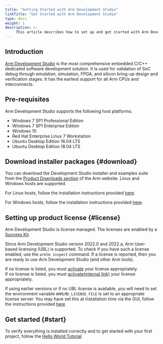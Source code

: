 ```yaml
---
title: "Getting Started with Arm Development Studio"
linkTitle: "Get Started with Arm Development Studio"
type: docs
weight: 1
description: >-
     This article describes how to set up and get started with Arm Development Studio. 
---
```


## Introduction

[Arm Development Studio](https://developer.arm.com/Tools%20and%20Software/Arm%20Development%20Studio) is the most comprehensive embedded C/C++ dedicated software development solution. It is used for validation of SoC debug through emulation, simulation, FPGA, and silicon bring-up design and verification stages. It has the earliest support for all Arm CPUs and interconnects.

## Pre-requisites

Arm Development Studio supports the following host platforms:

  * Windows 7 SP1 Professional Edition
  * Windows 7 SP1 Enterprise Edition
  * Windows 10
  * Red Hat Enterprise Linux 7 Workstation
  * Ubuntu Desktop Edition 16.04 LTS
  * Ubuntu Desktop Edition 18.04 LTS

## Download installer packages {#download}

You can download the Development Studio installer and examples suite from the [Product Downloads section]((https://developer.arm.com/downloads/-/arm-development-studio-downloads)) of the Arm website. Linux and Windows hosts are supported.

For Linux hosts, follow the installation instructions provided [here](https://developer.arm.com/documentation/101469/2000/Installation/Installing-on-Linux).

For Windows hosts, follow the installation instructions provided [here](https://developer.arm.com/documentation/101469/2000/Installation/Installing-on-Windows).

## Setting up product license {#license}

Arm Development Studio is license managed. The licenses are enabled by a [Success Kit](https://www.arm.com/products/development-tools/success-kits).

Since Arm Development Studio version 2022.0 and 2022.a, Arm User-based licensing (UBL) is supported. To check if you have such a license enabled, use the `armlm inspect` command. If a license is reported, then you are ready to use Arm Development Studio (and other Arm tools).

If no license is listed, you must [activate](https://developer.arm.com/documentation/102516/latest/Using-user-based-licensing) your license appropriately.\
If no license is listed, you must [activate(internal link)](https://developer.arm.com/documentation-preview/102516/latest/Using-user-based-licensing) your license appropriately.

If using earlier versions or if no UBL license is available, you will need to set the environment variable `ARMLMD_LICENSE_FILE` is set to an appropriate license server. You may have set this at installation time via the GUI, follow the instructions provided [here](https://developer.arm.com/documentation/101469/2000/Licensing-Arm-Development-Studio?lang=en)

## Get started {#start}

To verify everything is installed correctly and to get started with your first project, follow the [Hello World Tutorial](https://developer.arm.com/documentation/101469/2000/Tutorials/Tutorial--Hello-World?lang=en)


